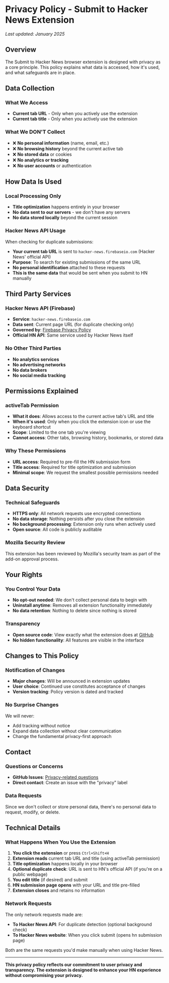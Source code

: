 # Privacy Policy - Submit to Hacker News Extension

*Last updated: January 2025*

## Overview

The Submit to Hacker News browser extension is designed with privacy as a core principle. This policy explains what data is accessed, how it's used, and what safeguards are in place.

## Data Collection

### What We Access
- **Current tab URL** - Only when you actively use the extension
- **Current tab title** - Only when you actively use the extension

### What We DON'T Collect
- ❌ **No personal information** (name, email, etc.)
- ❌ **No browsing history** beyond the current active tab
- ❌ **No stored data** or cookies
- ❌ **No analytics or tracking**
- ❌ **No user accounts** or authentication

## How Data Is Used

### Local Processing Only
- **Title optimization** happens entirely in your browser
- **No data sent to our servers** - we don't have any servers
- **No data stored locally** beyond the current session

### Hacker News API Usage
When checking for duplicate submissions:
- **Your current tab URL** is sent to `hacker-news.firebaseio.com` (Hacker News' official API)
- **Purpose**: To search for existing submissions of the same URL
- **No personal identification** attached to these requests
- **This is the same data** that would be sent when you submit to HN manually

## Third Party Services

### Hacker News API (Firebase)
- **Service**: `hacker-news.firebaseio.com`
- **Data sent**: Current page URL (for duplicate checking only)
- **Governed by**: [Firebase Privacy Policy](https://firebase.google.com/support/privacy)
- **Official HN API**: Same service used by Hacker News itself

### No Other Third Parties
- **No analytics services**
- **No advertising networks**
- **No data brokers**
- **No social media tracking**

## Permissions Explained

### activeTab Permission
- **What it does**: Allows access to the current active tab's URL and title
- **When it's used**: Only when you click the extension icon or use the keyboard shortcut
- **Scope**: Limited to the one tab you're viewing
- **Cannot access**: Other tabs, browsing history, bookmarks, or stored data

### Why These Permissions
- **URL access**: Required to pre-fill the HN submission form
- **Title access**: Required for title optimization and submission
- **Minimal scope**: We request the smallest possible permissions needed

## Data Security

### Technical Safeguards
- **HTTPS only**: All network requests use encrypted connections
- **No data storage**: Nothing persists after you close the extension
- **No background processing**: Extension only runs when actively used
- **Open source**: All code is publicly auditable

### Mozilla Security Review
This extension has been reviewed by Mozilla's security team as part of the add-on approval process.

## Your Rights

### You Control Your Data
- **No opt-out needed**: We don't collect personal data to begin with
- **Uninstall anytime**: Removes all extension functionality immediately
- **No data retention**: Nothing to delete since nothing is stored

### Transparency
- **Open source code**: View exactly what the extension does at [GitHub](https://github.com/wbnns/submit-to-hacker-news)
- **No hidden functionality**: All features are visible in the interface

## Changes to This Policy

### Notification of Changes
- **Major changes**: Will be announced in extension updates
- **User choice**: Continued use constitutes acceptance of changes
- **Version tracking**: Policy version is dated and tracked

### No Surprise Changes
We will never:
- Add tracking without notice
- Expand data collection without clear communication
- Change the fundamental privacy-first approach

## Contact

### Questions or Concerns
- **GitHub Issues**: [Privacy-related questions](https://github.com/wbnns/submit-to-hacker-news/issues)
- **Direct contact**: Create an issue with the "privacy" label

### Data Requests
Since we don't collect or store personal data, there's no personal data to request, modify, or delete.

## Technical Details

### What Happens When You Use the Extension

1. **You click the extension** or press `Ctrl+Shift+H`
2. **Extension reads** current tab URL and title (using activeTab permission)
3. **Title optimization** happens locally in your browser
4. **Optional duplicate check**: URL is sent to HN's official API (if you're on a public webpage)
5. **You edit title** (if desired) and submit
6. **HN submission page opens** with your URL and title pre-filled
7. **Extension closes** and retains no information

### Network Requests
The only network requests made are:
- **To Hacker News API**: For duplicate detection (optional background check)
- **To Hacker News website**: When you click submit (opens hn submission page)

Both are the same requests you'd make manually when using Hacker News.

---

**This privacy policy reflects our commitment to user privacy and transparency. The extension is designed to enhance your HN experience without compromising your privacy.**